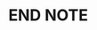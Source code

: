 END NOTE
========

[^1]: Usoole Kafi vol 1 p41 chapter Questioning the scholer & his
answers Hadielh -8

[^2]: Usoole Kafi vol 42 (chapter. Dessemination of knowledge
Hadieth -4.

[^3]: Nehejul balagha. Hikmat 147.

[^4]: usoole kafi vol 1 P 42.

[^5]: usoole kafi p33.

[^6]: Wasailushia vol 18 P 102.

[^7]: SAFINA rut BIHAR VOL I P 504, USUL KAFI VOL I P49.

[^8]: Bihar ul Anwar, vol2, p156.

[^9]: Quotation from Biha vol.2 p157.

[^10]: 'Goodlysaying', outline of it, p175, 181.

[^11]: Zaloom is the superlative degree of zalim meaning 'oppressor or
tyrant." The terrifically tryant & cruel would be named zaloom in Arabic
language. Where as any ordinal)' cruel person would be known zalim
(cruel). Almosid (the Arabian. English) dictionaly not finding a proper
term agaiust zaloom (the tyrant most) has refered it to zalim (the
ordinal)' cruel)

[^12]: Undervaluing& degrading the prayers would range from not
offfering it to offering it sluggishly sla ckly, out of its time &
developing indifferent, & careless attitude to wards it. And not showing
promptness. vigil & suitable care in its performance.



